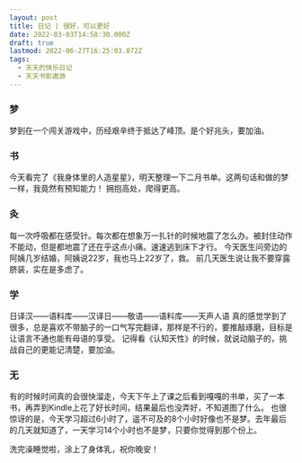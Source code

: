```yaml
---
layout: post
title: 日记 | 很好，可以更好
date: 2022-03-03T14:58:30.000Z
draft: true
lastmod: 2022-06-27T16:25:03.072Z
tags:
  - 天天的快乐日记
  - 天天书影遨游
---
```


### 梦

梦到在一个闯关游戏中，历经艰辛终于抵达了峰顶。是个好兆头，要加油。

### 书

今天看完了《我身体里的人造星星》，明天整理一下二月书单。这两句话和做的梦一样，我竟然有预知能力！
拥抱高处，爬得更高。

### 灸

每一次呼吸都在感受针。每次都在想象万一扎针的时候地震了怎么办。被封住动作不能动，但是都地震了还在乎这点小痛。速速逃到床下才行。
今天医生问旁边的阿姨几岁结婚，阿姨说22岁，我也马上22岁了，救。
前几天医生说让我不要穿露脐装，实在是多虑了。

### 学

日译汉——语料库——汉译日——敬语——语料库——天声人语
真的感觉学到了很多，总是喜欢不带脑子的一口气写完翻译，那样是不行的，要推敲琢磨，目标是让语言不通也能有母语的享受。
记得看《认知天性》的时候，就说动脑子的，挑战自己的更能记清楚，要加油。

### 无

有的时候时间真的会很快溜走，今天下午上了课之后看到嘎嘎的书单，买了一本书，再弄到Kindle上花了好长时间，结果最后也没弄好，不知道图了什么。
也很惊讶的是，今天学习超过6小时了，遥不可及的8个小时好像也不是梦。去年最后的几天就知道了，一天学习14个小时也不是梦，只要你觉得到那个份上。

洗完澡睡觉啦，涂上了身体乳，祝你晚安！
